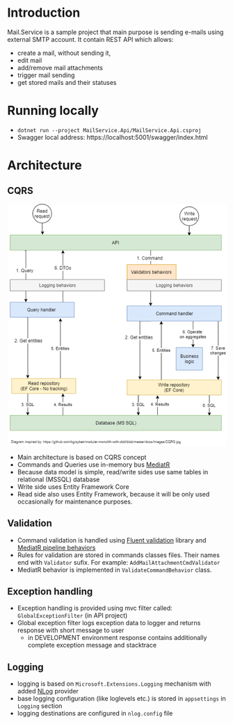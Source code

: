 # Introduction

Mail.Service is a sample project that main purpose is sending e-mails using external SMTP account.
It contain REST API which allows:
- create a mail, without sending it,
- edit mail
- add/remove mail attachments
- trigger mail sending
- get stored mails and their statuses

# Running locally

- `dotnet run --project MailService.Api/MailService.Api.csproj` 
- Swagger local address: https://localhost:5001/swagger/index.html

# Architecture

## CQRS

![CQRS diagram](docs\images/cqrs.png)

- Main architecture is based on CQRS concept
- Commands and Queries use in-memory bus [MediatR](https://github.com/jbogard/MediatR)
- Because data model is simple, read/write sides use same tables in relational (MSSQL) database
- Write side uses Entity Framework Core 
- Read side also uses Entity Framework, because it will be only used occasionally for maintenance purposes.

## Validation

- Command validation is handled using [Fluent validation](https://fluentvalidation.net/) library and [MediatR pipeline behaviors](https://github.com/jbogard/MediatR/wiki/Behaviors)
- Rules for validation are stored in commands classes files. Their names end with `Validator` sufix. For example: `AddMailAttachmentCmdValidator`
- MediatR behavior is implemented in `ValidateCommandBehavior` class.

## Exception handling

- Exception handling is provided using mvc filter called: `GlobalExceptionFilter` (in API project)
- Global exception filter logs exception data to logger and returns response with short message to user
  - in DEVELOPMENT environment response contains additionally complete exception message and stacktrace

## Logging

- logging is based on `Microsoft.Extensions.Logging` mechanism with added [NLog](https://nlog-project.org/) provider
- base logging configuration (like loglevels etc.) is stored in `appsettings` in `Logging` section
- logging destinations are configured in `nlog.config` file